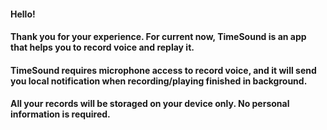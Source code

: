 #### Hello!

#### Thank you for your experience. For current now, TimeSound is an app that helps you to record voice and replay it.

#### TimeSound requires microphone access to record voice, and it will send you local notification when recording/playing finished in background.

#### All your records will be storaged on your device only. No personal information is required.

####
